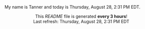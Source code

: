 My name is Tanner and today is Thursday, August 28, 2:31 PM EDT.

<p align="center">This <i>README</i> file is generated <b>every 3 hours</b>!</br>Last refresh: Thursday, August 28, 2:31 PM EDT<br /></p>
